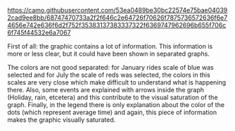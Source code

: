 https://camo.githubusercontent.com/53ea0489be30bc22574e75bae040392cad9ee8bb/68747470733a2f2f646c2e64726f70626f7875736572636f6e74656e742e636f6d2f752f35383137383337322f6369747962696b655f706c6f745f44532e6a7067

First of all: the graphic contains a lot of information. This information is more or less clear, but it could have been shown in separated graphs.

The colors are not good separated: for January rides scale of blue was selected and for July the scale of reds was selected, the colors in this scales are very close which make difficult to understand what is happening there.
Also, some events are explained with arrows inside the graph (Holiday, rain, etcetera) and this contribute to the visual saturation of the graph. Finally, in the legend there is only explanation about the color of the dots (which represent average time) and again, this piece of information makes the graphic visually saturated.
